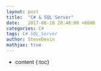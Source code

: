 ```yaml
---
layout: post
title:  "C# & SQL Server"
date:   2017-06-18 20:48:00 +0800
categories: C#
tags: C# SQL_Server
author: SteveDevin
mathjax: true
---
```

* content
{:toc}



